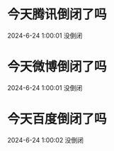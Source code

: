 # 今天腾讯倒闭了吗

2024-6-24 1:00:01 没倒闭

# 今天微博倒闭了吗

2024-6-24 1:00:01 没倒闭

# 今天百度倒闭了吗

2024-6-24 1:00:02 没倒闭

